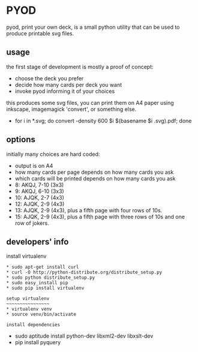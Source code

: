 PYOD
====
pyod, print your own deck, is a small python utility that can be used to produce printable svg files.

usage
-----
the first stage of development is mostly a proof of concept:
* choose the deck you prefer
* decide how many cards per deck you want
* invoke pyod informing it of your choices

this produces some svg files, you can print them on A4 paper using inkscape, imagemagick 'convert', or something else.

* for i in *.svg; do convert -density 600 $i $(basename $i .svg).pdf; done

options
-------
initially many choices are hard coded:
* output is on A4
* how many cards per page depends on how many cards you ask
* which cards will be printed depends on how many cards you ask
 * 8: AKQJ, 7-10 (3x3)
 * 9: AKQJ, 6-10 (3x3)
 * 10: AJQK, 2-7 (4x3)
 * 12: AJQK, 2-9 (4x3)
 * 13: AJQK, 2-9 (4x3), plus a fifth page with four rows of 10s.
 * 15: AJQK, 2-9 (4x3), plus a fifth page with three rows of 10s and one row of jokers.

developers' info
----------------

install virtualenv
~~~~~~~~~~~~~~~~~~
* sudo apt-get install curl
* curl -O http://python-distribute.org/distribute_setup.py
* sudo python distribute_setup.py 
* sudo easy_install pip
* sudo pip install virtualenv

setup virtualenv
~~~~~~~~~~~~~~~~
* virtualenv venv
* source venv/bin/activate

install dependencies
~~~~~~~~~~~~~~~~~~~~
* sudo aptitude install python-dev libxml2-dev libxslt-dev
* pip install pyquery
